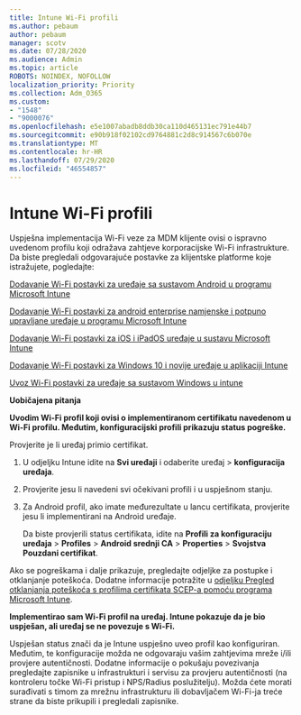 ```yaml
---
title: Intune Wi-Fi profili
ms.author: pebaum
author: pebaum
manager: scotv
ms.date: 07/28/2020
ms.audience: Admin
ms.topic: article
ROBOTS: NOINDEX, NOFOLLOW
localization_priority: Priority
ms.collection: Adm_O365
ms.custom:
- "1548"
- "9000076"
ms.openlocfilehash: e5e1007abadb8ddb30ca110d465131ec791e44b7
ms.sourcegitcommit: e90b918f02102cd9764881c2d8c914567c6b070e
ms.translationtype: MT
ms.contentlocale: hr-HR
ms.lasthandoff: 07/29/2020
ms.locfileid: "46554857"
---
```

# <a name="intune-wi-fi-profiles"></a>Intune Wi-Fi profili

Uspješna implementacija Wi-Fi veze za MDM klijente ovisi o ispravno uvedenom profilu koji odražava zahtjeve korporacijske Wi-Fi infrastrukture. Da biste pregledali odgovarajuće postavke za klijentske platforme koje istražujete, pogledajte: 

[Dodavanje Wi-Fi postavki za uređaje sa sustavom Android u programu Microsoft Intune](https://docs.microsoft.com/intune/wi-fi-settings-android)

[Dodavanje Wi-Fi postavki za android enterprise namjenske i potpuno upravljane uređaje u programu Microsoft Intune](https://docs.microsoft.com/intune/wi-fi-settings-android-enterprise)

[Dodavanje Wi-Fi postavki za iOS i iPadOS uređaje u sustavu Microsoft Intune](https://docs.microsoft.com/intune/wi-fi-settings-ios)

[Dodavanje Wi-Fi postavki za Windows 10 i novije uređaje u aplikaciji Intune](https://docs.microsoft.com/intune/wi-fi-settings-windows)

[Uvoz Wi-Fi postavki za uređaje sa sustavom Windows u intune](https://docs.microsoft.com/intune/wi-fi-settings-import-windows-8-1)

**Uobičajena pitanja**

**Uvodim Wi-Fi profil koji ovisi o implementiranom certifikatu navedenom u Wi-Fi profilu. Međutim, konfiguracijski profili prikazuju status pogreške.**

Provjerite je li uređaj primio certifikat.

1. U odjeljku Intune idite na **Svi uređaji** i odaberite uređaj > **konfiguracija uređaja**.

2. Provjerite jesu li navedeni svi očekivani profili i u uspješnom stanju.

3. Za Android profil, ako imate međurezultate u lancu certifikata, provjerite jesu li implementirani na Android uređaje.

    Da biste provjerili status certifikata, idite na **Profili za konfiguraciju uređaja**  >  **Profiles**  >  **Android srednji CA**  >  **Properties**  >  **Svojstva Pouzdani certifikat**.

Ako se pogreškama i dalje prikazuje, pregledajte odjeljke za postupke i otklanjanje poteškoća. Dodatne informacije potražite u [odjeljku Pregled otklanjanja poteškoća s profilima certifikata SCEP-a pomoću programa Microsoft Intune](https://support.microsoft.com/help/4457481/troubleshooting-scep-certificate-profile-deployment-in-intune).

**Implementirao sam Wi-Fi profil na uređaj. Intune pokazuje da je bio uspješan, ali uređaj se ne povezuje s Wi-Fi.**

Uspješan status znači da je Intune uspješno uveo profil kao konfiguriran. Međutim, te konfiguracije možda ne odgovaraju vašim zahtjevima mreže i/ili provjere autentičnosti. Dodatne informacije o pokušaju povezivanja pregledajte zapisnike u infrastrukturi i servisu za provjeru autentičnosti (na kontroleru točke Wi-Fi pristup i NPS/Radius poslužitelju). Možda ćete morati surađivati s timom za mrežnu infrastrukturu ili dobavljačem Wi-Fi-ja treće strane da biste prikupili i pregledali zapisnike.